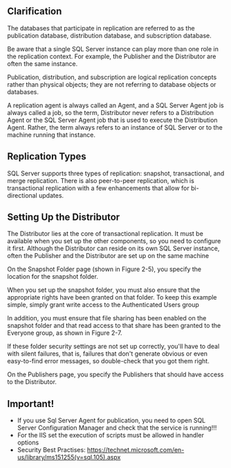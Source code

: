 

## Clarification

The databases that participate in replication are referred to as the publication database,
distribution database, and subscription database.

Be aware that a single SQL Server instance can play more than one role in the replication
context. For example, the Publisher and the Distributor are often the same instance.

Publication, distribution, and subscription are logical replication concepts rather than
physical objects; they are not referring to database objects or databases. 

A replication agent is always called an Agent, and a SQL Server Agent job is always called a
job, so the term, Distributor never refers to a Distribution Agent or the SQL Server Agent
job that is used to execute the Distribution Agent. Rather, the term always refers to an
instance of SQL Server or to the machine running that instance.

## Replication Types
SQL Server supports three types of replication: snapshot, transactional, and merge
replication. There is also peer-to-peer replication, which is transactional replication with
a few enhancements that allow for bi-directional updates.

## Setting Up the Distributor
The Distributor lies at the core of transactional replication. It must be available when you
set up the other components, so you need to configure it first. Although the Distributor
can reside on its own SQL Server instance, often the Publisher and the Distributor are set
up on the same machine

On the Snapshot Folder page (shown in Figure 2-5), you specify the location for the
snapshot folder. 

When you set up the snapshot folder, you must also ensure that the appropriate rights
have been granted on that folder. To keep this example simple, simply grant write access
to the Authenticated Users group

In addition, you must ensure that file sharing has been enabled on the snapshot folder
and that read access to that share has been granted to the Everyone group, as shown in
Figure 2-7.

If these folder security settings are not set up correctly, you'll have to deal with silent
failures, that is, failures that don't generate obvious or even easy-to-find error messages,
so double-check that you got them right. 

On the Publishers page, you specify the Publishers that should have access to the
Distributor.


## Important!

* If you use Sql Server Agent for publication, you need to open SQL Server Configuration Manager and check that the service is running!!!
* For the IIS set the execution of scripts must be allowed in handler options
* Security Best Practises: https://technet.microsoft.com/en-us/library/ms151255(v=sql.105).aspx
